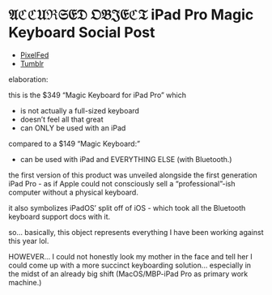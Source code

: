 # 𝔄ℭℭ𝔘ℜ𝔖𝔈𝔇 𝔒𝔅𝔍𝔈ℭ𝔗 iPad Pro Magic Keyboard Social Post

- [PixelFed](https://pixelfed.social/p/DavidBlue/371431240497574414)
- [Tumblr](https://asphaltapostle.tumblr.com/post/669319935409995776/%F0%9D%94%84%E2%84%AD%E2%84%AD%F0%9D%94%98%E2%84%9C%F0%9D%94%96%F0%9D%94%88%F0%9D%94%87-%F0%9D%94%92%F0%9D%94%85%F0%9D%94%8D%F0%9D%94%88%E2%84%AD%F0%9D%94%97)

elaboration:

this is the $349 “Magic Keyboard for iPad Pro” which
* is not actually a full-sized keyboard
* doesn’t feel all that great
* can ONLY be used with an iPad

compared to a $149 “Magic Keyboard:”
* can be used with iPad and EVERYTHING ELSE (with Bluetooth.)

the first version of this product was unveiled alongside the first generation iPad Pro - as if Apple could not consciously sell a “professional”-ish computer without a physical keyboard.

it also symbolizes iPadOS’ split off of iOS - which took all the Bluetooth keyboard support docs with it. 

so… basically, this object represents everything I have been working against this year lol.

HOWEVER… I could not honestly look my mother in the face and tell her I could come up with a more succinct keyboarding solution… especially in the midst of an already big shift (MacOS/MBP-iPad Pro as primary work machine.)